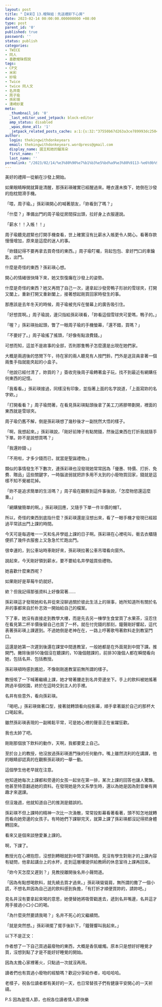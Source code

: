```yaml
---
layout: post
title: "【米彩】13.曖昧組：先送禮卸下心房"
date: 2023-02-14 00:00:00.000000000 +08:00
type: post
parent_id: '0'
published: true
password: ''
status: publish
categories:
- TWICE
- 同人
- 喜歡曖昧假說
tags:
- CP文
- 米彩
- 紗瑜
- Twice
- twice 同人文
- 名井南
- 周子瑜
- 孫彩瑛
- 湊崎紗夏
meta:
  _thumbnail_id: '0'
  _last_editor_used_jetpack: block-editor
  amp_status: disabled
  _wpas_done_all: '1'
  _jetpack_related_posts_cache: a:1:{s:32:"37550b67d263a3ce789993dc25046c5f";a:2:{s:7:"expires";i:1736455101;s:7:"payload";a:6:{i:0;a:1:{s:2:"id";i:3771;}i:1;a:1:{s:2:"id";i:3781;}i:2;a:1:{s:2:"id";i:3731;}i:3;a:1:{s:2:"id";i:3498;}i:4;a:1:{s:2:"id";i:3438;}i:5;a:1:{s:2:"id";i:72;}}}}
author:
  login: thekingwithdonkeyears
  email: thekingwithdonkeyears.wordpress@gmail.com
  display_name: 國王和她的驢耳朵
  first_name: ''
  last_name: ''
permalink: "/2023/02/14/%e3%80%90%e7%b1%b3%e5%bd%a9%e3%80%9113-%e6%9b%96%e6%98%a7%e7%b5%84%ef%bc%9a%e5%85%88%e9%80%81%e7%a6%ae%e5%8d%b8%e4%b8%8b%e5%bf%83%e6%88%bf/"
---
```


美好的禮拜一從躺在沙發上開始。

如果眼睛睜開就算是清醒，那孫彩瑛確實已經醒過來。睡衣還未換下，她倒在沙發的抱枕間滑手機。

「喂，周子瑜。」孫彩瑛開心的喊著朋友，「妳看到了嗎？」

「什麼？」準備出門的周子瑜從房間探出頭，拉好身上衣服邊說。

「薪水！！入帳！！」

周子瑜聽見趕緊也打開手機查看，世上確實沒有比薪水入帳更令人開心。看著存款慢慢增加，原來是這麼的迷人的事。

「妳錢記得不要再拿去買奇怪的東西。」周子瑜叮囑，背起包包、拿好門口的車鑰匙，出門。

什麼是奇怪的東西？孫彩瑛心想。

開心的情緒很快降下來，她又恢復癱在沙發上的姿勢。

什麼是奇怪的東西？她又再問了自己一次，邊拿起沙發旁鴨子形狀的雪球夾，打開又闔上，重新打開又重新闔上，接著想起剛買回家時發生的事。

那應該是去年冬天的時候，周子瑜被充斥在螢幕上的廣告吸引住。

「好想買啊。」周子瑜說，邊只指給孫彩瑛看，「妳看這個雪球夾可愛嗎，鴨子的。」

「喔？」孫彩瑛抬起頭，瞥了一眼周子瑜的手機螢幕，「還不錯，買嗎？」

「不要好了。」周子瑜搖了搖頭，「好像有點浪費錢。」

可想而知，這並不是故事的全部，否則那隻鴨子怎麼還是出現在她們家。

大概是兩週後的悠閒下午，待在家的兩人聽見有人按門鈴，門外是送貨員拿著一個兩隻手指就能夾起的小盒子。

「他說已經付清了，妳買的？」簽收完後周子瑜轉著盒子玩，找不到最近有網購任何東西的記憶。

「我看看。」孫彩瑛接過，同樣沒有印象，並指著上面的名字說道，「上面寫妳的名字欸。」

「打開看看？」周子瑜問著，在看見孫彩瑛點頭後拿了美工刀將膠帶劃開，裡面的東西就是雪球夾。

周子瑜仍舊不解，倒是孫彩瑛想了幾秒後才一副恍然大悟的樣子。

「啊，我想起來。」孫彩瑛說，「剛好前陣子有點閒錢，然後這東西在打折我就隨手下單。妳不是說想買嗎？」

「我還妳錢‧。」

「不用啦，才多少錢而已，就當是聖誕禮物。」

類似的事情發生不下數次，連孫彩瑛也沒發現她常常因為「優惠、特價、打折、免費、贈品」這些關鍵字，一時腦波弱就把許多用不太到的小廢物買回家，錢就是這樣不知不覺被花掉。

「妳不是追求簡單的生活嗎？」周子瑜在觀察到這件事後說，「怎麼物慾還這麼重。」

「網購蠻簡單的啊。」孫彩瑛回應，又隨手下單一件半價的帽T。

所以，奇怪的東西到底指什麼？孫彩瑛還是沒想出來，看了一眼手機才發現已經超過平常該出門上課的時間。

今天可是每週唯一一天和名井學姐上課的日子啊。孫彩瑛在心裡吼叫，衝去衣櫃隨便抓了幾件衣服套上又急急忙忙跑出門。

很幸運的，到公車站時車剛好來，孫彩瑛拉著公車吊環看向窗外。

說起來，今天剛好領到薪水，要不要給名井學姐買些禮物。

她喜歡什麼東西呢？

如果剛好是草莓牛奶就好。

欸？但我記得那張資料上好像寫著......

孫彩瑛這才發現她和名井從來沒聊過關於彼此生活上的瑣事，她所知道所有關於名井的事都來自於朴志效一開始給自己的檔案。

下了車，她沒有直接走到教學大樓，而是先去另一棟學生食堂買了水果茶，沒忍住在看見第二杯半價後替自己也買了一杯。就在付完錢的那刻，鐘聲剛好響起，這代表著孫彩瑛上課遲到。不過她倒是老神在在，一路上哼著歌甩著飲料走到教室門口。

這還是她第一次遲到後還在課堂中間進教室，一般她都是在外面晃到中間下課。推開門，撇除後排50幾個沒在聽課的，10幾個翹課的，前排30幾個人都在瞬間看向她，包括名井、包括教授。

孫彩瑛頓時感到尷尬，不像剛剛進教室前無所謂的樣子。

教授咳了一下喊著繼續上課，她才彎著腰走到名井旁邊坐下。手上的飲料被她搖著跨過半個校園，終於在這時交到主人的手裡。

名井有些意外，看向孫彩瑛。

「喝吧。」孫彩瑛做著口型，接著就轉頭看向投影幕，順手拿著屬於自己的那杯大口喝起來。

雖然孫彩瑛表現的一副稀鬆平常，可是她心裡的聲音正在雀躍狂歡。

我也太帥了吧。

剛剛那個放下飲料的動作，天啊，我都要愛上自己。

至於台上的教授，他沒放過孫彩瑛進門後的任何動作。嘴上雖然流利的在講課，他的眼睛卻認真的在觀察孫彩瑛的一舉一動。

這個學生他老早就在注意。

他知道她每次上課都和旁邊的女孩一起坐在第一排，某次上課的回答也讓人驚豔，他甚至特意翻過她的資料。在發現她是外文系學生時，還以為她是因為對音樂有興趣才來選課。

但沒幾週，他就知道自己的推測是錯誤的。

孫彩瑛不但上課時的精神一次比一次渙散，常常投影幕看著看著，頭不知怎地就轉而看向她旁邊的女孩子。有時她們下課聊完天，就算上課了孫彩瑛都沒記得把身體轉回來。

看來又是個來談戀愛兼上課的。

啊，下課了。

教授光在心裡抱怨，沒想到轉眼就到中間下課時間。見沒有學生對剛才的上課內容有疑問，他拿起講台上的水杯，走到這層樓提供給教師的休息室待上課再回來。

「妳今天怎麼又遲到？」見教授離開後名井小聲問道。

「因為有點想喝飲料，就先繞去買才過來。」孫彩瑛聳聳肩，無所謂的撒了一個小謊，不想名井因為自己送的飲料感到負擔，「有打折才順便買妳的，請妳吧。」

見名井沒有要拿起來喝的意思，她便替她將吸管戳進去，遞到名井嘴邊，名井這才用手接過小口小口的喝。

「為什麼突然要請我喝？」名井不死心的又繼續問。

「就是突然想。」孫彩瑛擺了擺手後趴下，「鐘聲響叫我起來。」

以下不是正文：

作者想了一下自己買過最廢物的東西，大概是香氛蠟燭。原本只是想好好睡覺才買，沒想到點了才是不能好好睡覺的開始。

因為太擔心家裡著火，只點過一次就沒再用。

讀者們也有買過小廢物的經驗嗎？歡迎分享給作者，哈哈哈哈。

老樣子，祝各位讀者都有美好的一天，也日常替孩子們有健康平安開心的一天祈禱。

P.S 因為是情人節，也祝各位讀者情人節快樂
